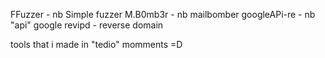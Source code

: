 FFuzzer - nb Simple fuzzer
M.B0mb3r - nb mailbomber
googleAPi-re - nb "api" google
revipd - reverse domain

tools that i made in "tedio" momments =D


